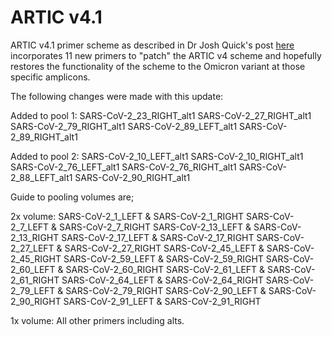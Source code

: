 ARTIC v4.1
==========

ARTIC v4.1 primer scheme as described in Dr Josh Quick's post [here](https://community.artic.network/t/sars-cov-2-v4-1-update-for-omicron-variant/342)
incorporates 11 new primers to "patch" the ARTIC v4 scheme and hopefully restores the functionality of the scheme to the Omicron variant at those specific amplicons.

The following changes were made with this update:

Added to pool 1:
SARS-CoV-2_23_RIGHT_alt1
SARS-CoV-2_27_RIGHT_alt1
SARS-CoV-2_79_RIGHT_alt1
SARS-CoV-2_89_LEFT_alt1
SARS-CoV-2_89_RIGHT_alt1

Added to pool 2:
SARS-CoV-2_10_LEFT_alt1
SARS-CoV-2_10_RIGHT_alt1
SARS-CoV-2_76_LEFT_alt1
SARS-CoV-2_76_RIGHT_alt1
SARS-CoV-2_88_LEFT_alt1
SARS-CoV-2_90_RIGHT_alt1

Guide to pooling volumes are;

2x volume:
SARS-CoV-2_1_LEFT & SARS-CoV-2_1_RIGHT
SARS-CoV-2_7_LEFT & SARS-CoV-2_7_RIGHT
SARS-CoV-2_13_LEFT & SARS-CoV-2_13_RIGHT
SARS-CoV-2_17_LEFT & SARS-CoV-2_17_RIGHT
SARS-CoV-2_27_LEFT & SARS-CoV-2_27_RIGHT
SARS-CoV-2_45_LEFT & SARS-CoV-2_45_RIGHT
SARS-CoV-2_59_LEFT & SARS-CoV-2_59_RIGHT
SARS-CoV-2_60_LEFT & SARS-CoV-2_60_RIGHT
SARS-CoV-2_61_LEFT & SARS-CoV-2_61_RIGHT
SARS-CoV-2_64_LEFT & SARS-CoV-2_64_RIGHT
SARS-CoV-2_79_LEFT & SARS-CoV-2_79_RIGHT
SARS-CoV-2_90_LEFT & SARS-CoV-2_90_RIGHT
SARS-CoV-2_91_LEFT & SARS-CoV-2_91_RIGHT

1x volume:
All other primers including alts.
